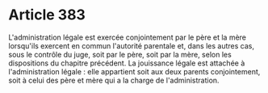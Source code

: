 # Article 383

L'administration légale est exercée conjointement par le père et la mère lorsqu'ils exercent en commun l'autorité parentale et, dans les autres cas, sous le contrôle du juge, soit par le père, soit par la mère, selon les dispositions du chapitre précédent.   La jouissance légale est attachée à l'administration légale : elle appartient soit aux deux parents conjointement, soit à celui des père et mère qui a la charge de l'administration.